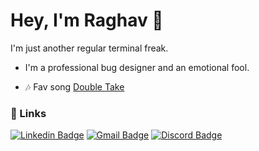 
# Hey, I'm Raghav 👋

I'm just another regular terminal freak.

-  I'm a professional bug designer and an emotional fool.

<!-- - 👯‍♀️ I'm looking to collaborate on Web Dev projects. -->

<!-- [LinkedIn](https://www.linkedin.com/in/raghav2130/) 
or [EMAIL](crown.rg7244@gmail.com) ;
 -->
 
- 🎶 Fav song 
[Double Take](https://open.spotify.com/track/47isJpIIO8m7BJEhiFhnaf?si=e0f3b11ca9dd4ac3)

### 🔗 Links

[![Linkedin Badge](https://img.shields.io/badge/-LinkedIn-blue?style=flat-square&logo=Linkedin&logoColor=white&link=https://www.linkedin.com/in/riti2409/)](https://www.linkedin.com/in/raghav2130/)    [![Gmail Badge](https://img.shields.io/badge/-Email-c14438?style=flat-square&logo=Gmail&logoColor=white&link=mailto:ritikumariupadhyay24@gmail.com)](mailto:crown.rg7244@gmail.com) [![Discord Badge](https://img.shields.io/badge/-Discord-00008b?style=flat-square&logo=Discord&logoColor=white&link=https://www.linkedin.com/in/riti2409/)](https://discord.gg/QeHjgP4c)

<!-- [![Discord Presence](https://lanyard.cnrad.dev/api/434713615870984192)](https://discord.com/users/434713615870984192)
 -->
 
